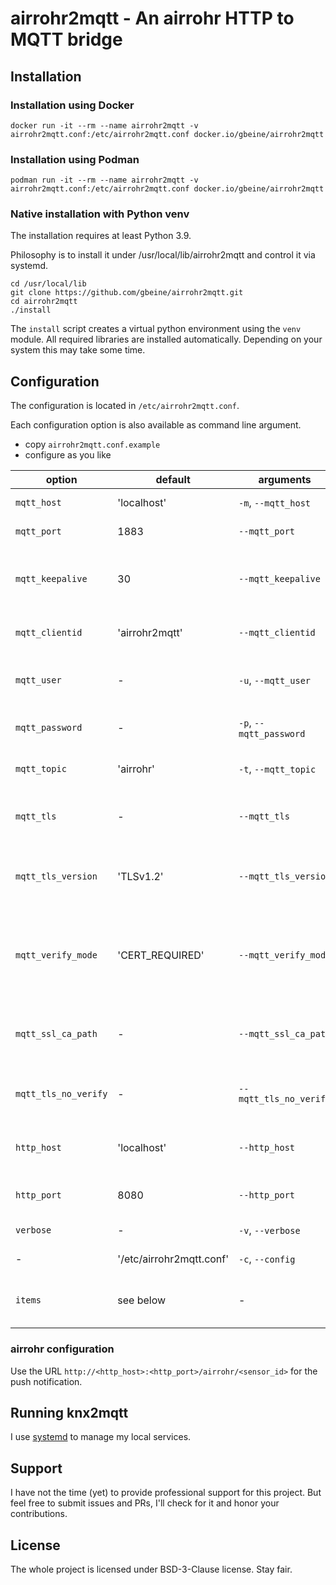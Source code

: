 # airrohr2mqtt - An airrohr HTTP to MQTT bridge

## Installation

### Installation using Docker

```
docker run -it --rm --name airrohr2mqtt -v airrohr2mqtt.conf:/etc/airrohr2mqtt.conf docker.io/gbeine/airrohr2mqtt
```

### Installation using Podman

```
podman run -it --rm --name airrohr2mqtt -v airrohr2mqtt.conf:/etc/airrohr2mqtt.conf docker.io/gbeine/airrohr2mqtt
```

### Native installation with Python venv

The installation requires at least Python 3.9.

Philosophy is to install it under /usr/local/lib/airrohr2mqtt and control it via systemd.

```
cd /usr/local/lib
git clone https://github.com/gbeine/airrohr2mqtt.git
cd airrohr2mqtt
./install
```

The `install` script creates a virtual python environment using the `venv` module.
All required libraries are installed automatically.
Depending on your system this may take some time.

## Configuration

The configuration is located in `/etc/airrohr2mqtt.conf`.

Each configuration option is also available as command line argument.

- copy `airrohr2mqtt.conf.example`
- configure as you like

| option                   | default                  | arguments                  | comment                                                                                |
|--------------------------|--------------------------|----------------------------|----------------------------------------------------------------------------------------|
| `mqtt_host`              | 'localhost'              | `-m`, `--mqtt_host`        | The hostname of the MQTT server.                                                       |
| `mqtt_port`              | 1883                     | `--mqtt_port`              | The port of the MQTT server.                                                           |
| `mqtt_keepalive`         | 30                       | `--mqtt_keepalive`         | The keep alive interval for the MQTT server connection in seconds.                     |
| `mqtt_clientid`          | 'airrohr2mqtt'           | `--mqtt_clientid`          | The clientid to send to the MQTT server.                                               |
| `mqtt_user`              | -                        | `-u`, `--mqtt_user`        | The username for the MQTT server connection.                                           |
| `mqtt_password`          | -                        | `-p`, `--mqtt_password`    | The password for the MQTT server connection.                                           |
| `mqtt_topic`             | 'airrohr'                | `-t`, `--mqtt_topic`       | The topic to publish MQTT message.                                                     |
| `mqtt_tls`               | -                        | `--mqtt_tls`               | Use SSL/TLS encryption for MQTT connection.                                            |
| `mqtt_tls_version`       | 'TLSv1.2'                | `--mqtt_tls_version`       | The TLS version to use for MQTT. One of TLSv1, TLSv1.1, TLSv1.2.                       |
| `mqtt_verify_mode`       | 'CERT_REQUIRED'          | `--mqtt_verify_mode`       | The SSL certificate verification mode. One of CERT_NONE, CERT_OPTIONAL, CERT_REQUIRED. |
| `mqtt_ssl_ca_path`       | -                        | `--mqtt_ssl_ca_path`       | The SSL certificate authority file to verify the MQTT server.                          |
| `mqtt_tls_no_verify`     | -                        | `--mqtt_tls_no_verify`     | Do not verify SSL/TLS constraints like hostname.                                       |
| `http_host`              | 'localhost'              | `--http_host`              | The address to bind the HTTP server. Default is localhost                              |
| `http_port`              | 8080                     | `--http_port`              | The port of the HTTP server. Default is 8080                                           |
| `verbose`                | -                        | `-v`, `--verbose`          | Be verbose while running.                                                              |
| -                        | '/etc/airrohr2mqtt.conf' | `-c`, `--config`           | The path to the config file.                                                           |
| `items`                  | see below                | -                          | The configuration for the items on the KNX bus.                                        |

### airrohr configuration

Use the URL `http://<http_host>:<http_port>/airrohr/<sensor_id>` for the push notification.

## Running knx2mqtt

I use [systemd](https://systemd.io/) to manage my local services.

## Support

I have not the time (yet) to provide professional support for this project.
But feel free to submit issues and PRs, I'll check for it and honor your contributions.

## License

The whole project is licensed under BSD-3-Clause license. Stay fair.
